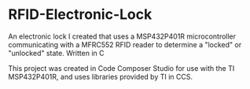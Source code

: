 # RFID-Electronic-Lock

An electronic lock I created that uses a MSP432P401R microcontroller communicating with a MFRC552 RFID reader to determine a "locked" or "unlocked" state. Written in C

This project was created in Code Composer Studio for use with the TI MSP432P401R, and uses libraries provided by TI in CCS.
